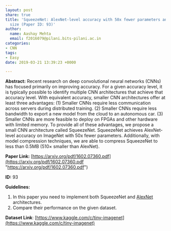 ```yaml
---
layout: post
share: true
title: 'SqueezeNet: AlexNet-level accuracy with 50x fewer parameters and <0.5MB model
  size (Paper ID: 93)'
author:
  name: Aashay Mehta
  email: f2016079@pilani.bits-pilani.ac.in
categories:
- CNN
tags:
- Easy
date: 2019-03-21 13:39:23 +0000

---
```

**Abstract:** Recent research on deep convolutional neural networks (CNNs) has focused primarily on improving accuracy. For a given accuracy level, it is typically possible to identify multiple CNN architectures that achieve that accuracy level. With equivalent accuracy, smaller CNN architectures offer at least three advantages: (1) Smaller CNNs require less communication across servers during distributed training. (2) Smaller CNNs require less bandwidth to export a new model from the cloud to an autonomous car. (3) Smaller CNNs are more feasible to deploy on FPGAs and other hardware with limited memory. To provide all of these advantages, we propose a small CNN architecture called SqueezeNet. SqueezeNet achieves AlexNet-level accuracy on ImageNet with 50x fewer parameters. Additionally, with model compression techniques, we are able to compress SqueezeNet to less than 0.5MB (510× smaller than AlexNet).

**Paper Link:** [https://arxiv.org/pdf/1602.07360.pdf](https://arxiv.org/pdf/1602.07360.pdf "https://arxiv.org/pdf/1602.07360.pdf")

**ID:** 93

**Guidelines:**

1. In this paper you need to implement both SqueezeNet and [AlexNet](https://papers.nips.cc/paper/4824-imagenet-classification-with-deep-convolutional-neural-networks.pdf) architectures.
2. Compare their performance on the given dataset.

**Dataset Link**: [https://www.kaggle.com/c/tiny-imagenet](https://www.kaggle.com/c/tiny-imagenet)
